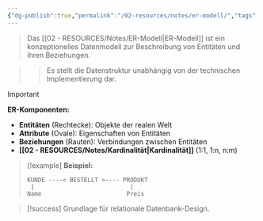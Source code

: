 ```yaml
---
{"dg-publish":true,"permalink":"/02-resources/notes/er-modell/","tags":["datenmodellierung/konzeptionell","datenbank/design"],"noteIcon":"","updated":"2025-09-16T23:41:26.745+02:00"}
---
```



>Das [[02 - RESOURCES/Notes/ER-Modell\|ER-Modell]] ist ein konzeptionelles Datenmodell zur Beschreibung von Entitäten und ihren Beziehungen.

>>Es stellt die Datenstruktur unabhängig von der technischen Implementierung dar.

>[!important] 
>**ER-Komponenten:**
>- **Entitäten** (Rechtecke): Objekte der realen Welt
>- **Attribute** (Ovale): Eigenschaften von Entitäten
>- **Beziehungen** (Rauten): Verbindungen zwischen Entitäten
>- **[[02 - RESOURCES/Notes/Kardinalität\|Kardinalität]]** (1:1, 1:n, n:m)

>[!example] 
>**Beispiel:**
>```
>KUNDE ----< BESTELLT >---- PRODUKT
>  |                           |
>Name                        Preis
>```

>[!success] 
>Grundlage für relationale Datenbank-Design.